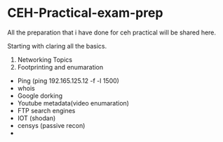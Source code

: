 # CEH-Practical-exam-prep
All the preparation that i have done for ceh practical will be shared here.

Starting with claring all the basics.
1. Networking Topics
2. Footprinting and enumaration
  - Ping (ping 192.165.125.12 -f -l 1500)
  - whois
  - Google dorking
  - Youtube metadata(video enumaration)
  - FTP search engines
  - IOT (shodan)
  - censys (passive recon)
  - 
